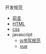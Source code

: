 开发规范
  - [前言](前言.md)
  - [HTML](html/通用约定.md)
  - [css](css/通用约定.md)
  - javascript
    - [js书写规范](js/通用约定.md)
    - [vue](js/vue.md)